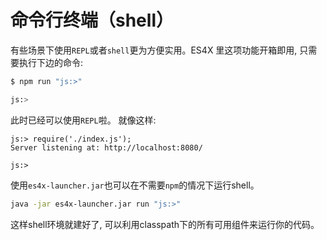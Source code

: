 # 命令行终端（shell）

有些场景下使用`REPL`或者`shell`更为方便实用。ES4X 里这项功能开箱即用,
只需要执行下边的命令:

```bash
$ npm run "js:>"

js:>
```

此时已经可以使用`REPL`啦。 就像这样:

```
js:> require('./index.js');
Server listening at: http://localhost:8080/

js:>
```

使用`es4x-launcher.jar`也可以在不需要`npm`的情况下运行shell。

```bash
java -jar es4x-launcher.jar run "js:>"
```

这样shell环境就建好了, 可以利用classpath下的所有可用组件来运行你的代码。
